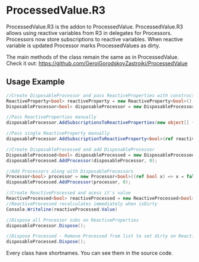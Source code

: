 # ProcessedValue.R3
ProcessedValue.R3 is the addon to ProcessedValue. ProcessedValue.R3 allows using reactive variables from R3 in delegates for Processors. Processors now store subscriptions to reactive variables. When reactive variable is updated Processor marks ProcessedValues as dirty.

The main methods of the class remain the same as in ProcessedValue.   
Check it out: https://github.com/GeroiGorodskoyZastroiki/ProcessedValue

## Usage Example
```c#
//Create DisposableProcessor and pass ReactiveProperties with constructor
ReactiveProperty<bool> reactiveProperty = new ReactiveProperty<bool>();
DisposableProcessor<bool> disposableProcessor = new DisposableProcessor<bool>((ref bool value) => value = reactiveProperty.Value, new object[] { reactiveProperty });

//Pass ReactiveProperties manually
disposableProcessor.AddSubscriptionsToReactiveProperties(new object[] { reactiveProperty });

//Pass single ReactiveProperty manually
disposableProcessor.AddSubscriptionToReactiveProperty<bool>(ref reactiveProperty);

//Create DisposableProcessed and add DisposableProcessor
DisposableProcessed<bool> disposableProcessed = new DisposableProcessed<bool>();
disposableProcessed.AddProcessor(disposableProcessor, 0);

//Add Processors along with DisposableProcessors
Processor<bool> processor = new Processor<bool>((ref bool x) => x = false);
disposableProcessed.AddProcessor(processor, 0);

//Create ReactiveProcessed and acess it's value
ReactiveProcessed<bool> reactiveProcessed = new ReactiveProcessed<bool>();
//ReactiveProcessed recalculates immediately when isDirty
Console.Writeline(reactiveProcessed.Value)

//Dispose all Processor subs on ReactiveProperties
disposableProcessor.Dispose();

//Dispose Processed - Remove Processed from list to set dirty on ReactiveProperties update for each Processor
disposableProcessed.Dispose();
```

Every class have shortnames. You can see them in the source code.